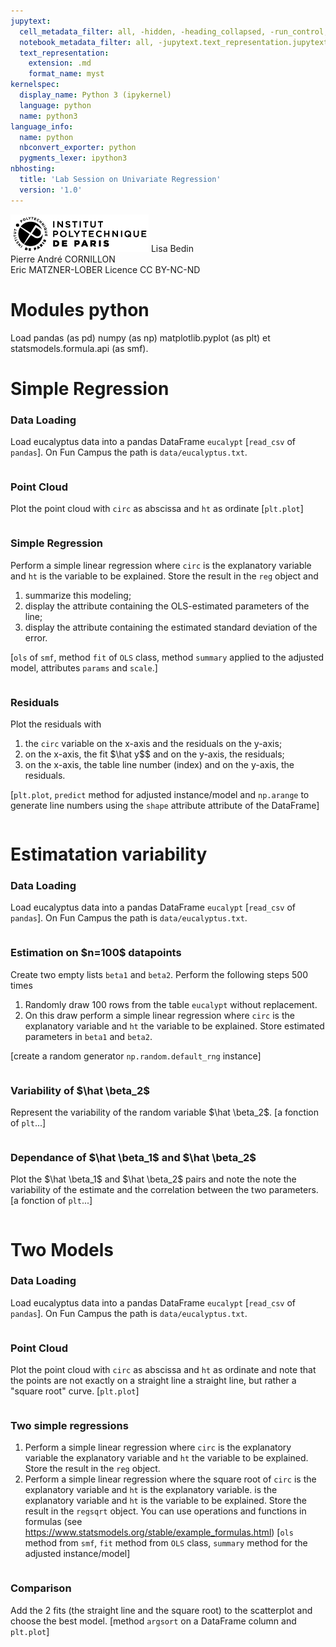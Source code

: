 ```yaml
---
jupytext:
  cell_metadata_filter: all, -hidden, -heading_collapsed, -run_control, -trusted
  notebook_metadata_filter: all, -jupytext.text_representation.jupytext_version, -jupytext.text_representation.format_version, -language_info.version, -language_info.codemirror_mode.version, -language_info.codemirror_mode, -language_info.file_extension, -language_info.mimetype, -toc
  text_representation:
    extension: .md
    format_name: myst
kernelspec:
  display_name: Python 3 (ipykernel)
  language: python
  name: python3
language_info:
  name: python
  nbconvert_exporter: python
  pygments_lexer: ipython3
nbhosting:
  title: 'Lab Session on Univariate Regression'
  version: '1.0'
---
```


<div class="licence">
<span><img src="media/logo_IPParis.png" /></span>
<span>Lisa Bedin<br />Pierre André CORNILLON<br />Eric MATZNER-LOBER</span>
<span>Licence CC BY-NC-ND</span>
</div>

# Modules python
Load pandas (as pd) numpy (as np) matplotlib.pyplot (as plt) et statsmodels.formula.api (as smf).

# Simple Regression

### Data Loading
Load eucalyptus data into a pandas DataFrame `eucalypt`
[`read_csv` of `pandas`]. On Fun Campus the path is `data/eucalyptus.txt`.


```{code-cell} python

```

### Point Cloud
Plot the point cloud with `circ` as abscissa and `ht` as ordinate
[`plt.plot`]


```{code-cell} python

```

### Simple Regression
Perform a simple linear regression where `circ` is the explanatory variable
and `ht` is the variable to be explained. Store the result
in the `reg` object and 
1. summarize this modeling;
2. display the attribute containing the OLS-estimated parameters of the line;
3. display the attribute containing the estimated standard deviation of the error.

[`ols` of `smf`, method `fit` of `OLS` class, 
method `summary` applied to the adjusted model,
attributes `params` and `scale`.]


```{code-cell} python

```

### Residuals
Plot the residuals with
1. the `circ` variable on the x-axis and the residuals on the y-axis;
2. on the x-axis, the fit \$\hat y\$$ and on the y-axis, the residuals;
3. on the x-axis, the table line number (index) and on the y-axis, the residuals.

[`plt.plot`, `predict` method for adjusted instance/model and `np.arange` to generate line numbers using the `shape` attribute attribute of the DataFrame]


```{code-cell} python

```

# Estimatation variability

### Data Loading
Load eucalyptus data into a pandas DataFrame `eucalypt`
[`read_csv` of `pandas`]. On Fun Campus the path is `data/eucalyptus.txt`.


```{code-cell} python

```

### Estimation on \$n=100\$ datapoints
Create two empty lists `beta1` and `beta2`.
Perform the following steps 500 times
1. Randomly draw 100 rows from the table `eucalypt` without replacement.
2. On this draw perform a simple linear regression
   where `circ` is the explanatory variable and `ht` the variable to be explained. Store estimated parameters in `beta1` and `beta2`.
   
[create a random generator `np.random.default_rng` instance]


```{code-cell} python

```

### Variability of \$\hat \beta_2\$
Represent the variability of the random variable \$\hat \beta_2\$.
[a fonction of `plt`...]


```{code-cell} python

```

### Dependance of \$\hat \beta_1\$ and \$\hat \beta_2\$
Plot the \$\hat \beta_1\$ and \$\hat \beta_2\$ pairs and note the
note the variability of the estimate and the correlation
between the two parameters.
[a fonction of `plt`...]


```{code-cell} python

```

# Two Models

### Data Loading
Load eucalyptus data into a pandas DataFrame `eucalypt`
[`read_csv` of `pandas`]. On Fun Campus the path is `data/eucalyptus.txt`.


```{code-cell} python

```

### Point Cloud
Plot the point cloud with `circ` as abscissa and `ht` as ordinate
and note that the points are not exactly on a straight line
a straight line, but rather a "square root" curve.
[`plt.plot`]


```{code-cell} python

```

### Two simple regressions
1. Perform a simple linear regression where `circ` is the explanatory variable
   the explanatory variable and `ht` the variable to be explained.
   Store the result in the `reg` object.
2. Perform a simple linear regression where the square root of `circ` is the explanatory variable and `ht` is the explanatory variable.
   is the explanatory variable and `ht` is the variable to be explained.
   Store the result in the `regsqrt` object. You can use
   operations and functions in formulas
   (see https://www.statsmodels.org/stable/example_formulas.html)
[`ols` method from `smf`, `fit` method from `OLS` class, 
`summary` method for the adjusted instance/model]


```{code-cell} python

```

### Comparison
Add the 2 fits (the straight line and the square root) to the scatterplot
and choose the best model.
[method `argsort` on a DataFrame column and `plt.plot`]


```{code-cell} python

```
